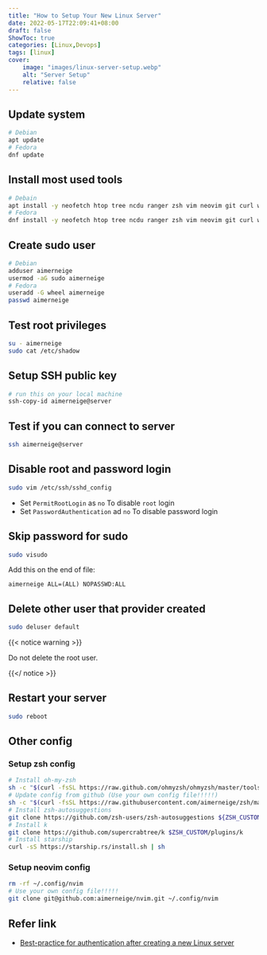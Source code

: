 ```yaml
---
title: "How to Setup Your New Linux Server"
date: 2022-05-17T22:09:41+08:00
draft: false
ShowToc: true
categories: [Linux,Devops]
tags: [linux]
cover:
    image: "images/linux-server-setup.webp"
    alt: "Server Setup"
    relative: false
---
```


## Update system

```bash
# Debian
apt update
# Fedora
dnf update
```

## Install most used tools

```bash
# Debain
apt install -y neofetch htop tree ncdu ranger zsh vim neovim git curl wget
# Fedora
dnf install -y neofetch htop tree ncdu ranger zsh vim neovim git curl w
```

## Create sudo user

```bash
# Debian
adduser aimerneige
usermod -aG sudo aimerneige
# Fedora
useradd -G wheel aimerneige
passwd aimerneige
```

## Test root privileges

```bash
su - aimerneige
sudo cat /etc/shadow
```

## Setup SSH public key

```bash
# run this on your local machine
ssh-copy-id aimerneige@server
```

## Test if you can connect to server

```bash
ssh aimerneige@server
```

## Disable root and password login

```bash
sudo vim /etc/ssh/sshd_config
```

- Set `PermitRootLogin` as `no` To disable `root` login
- Set `PasswordAuthentication` ad `no` To disable password login

## Skip password for sudo

```bash
sudo visudo
```

Add this on the end of file:

```
aimerneige ALL=(ALL) NOPASSWD:ALL
```

## Delete other user that provider created

```bash
sudo deluser default
```

{{< notice warning >}}

Do not delete the root user.

{{</ notice >}}

## Restart your server

```bash
sudo reboot
```

## Other config

### Setup zsh config

```bash
# Install oh-my-zsh
sh -c "$(curl -fsSL https://raw.github.com/ohmyzsh/ohmyzsh/master/tools/install.sh)"
# Update config from github (Use your own config file!!!!!)
sh -c "$(curl -fsSL https://raw.githubusercontent.com/aimerneige/zsh/master/install.sh)"
# Install zsh-autosuggestions
git clone https://github.com/zsh-users/zsh-autosuggestions ${ZSH_CUSTOM:-~/.oh-my-zsh/custom}/plugins/zsh-autosuggestions
# Install k
git clone https://github.com/supercrabtree/k $ZSH_CUSTOM/plugins/k
# Install starship
curl -sS https://starship.rs/install.sh | sh
```

### Setup neovim config

```bash
rm -rf ~/.config/nvim
# Use your own config file!!!!!
git clone git@github.com:aimerneige/nvim.git ~/.config/nvim
```

## Refer link

- [Best-practice for authentication after creating a new Linux server](https://anduin.aiursoft.com/post/2020/7/26/bestpractice-for-authentication-after-creating-a-new-linux-server)
